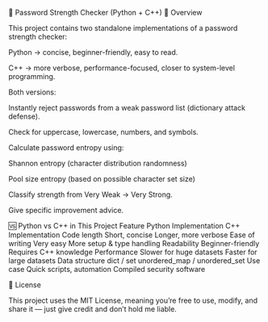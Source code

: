 🔐 Password Strength Checker (Python + C++)
📌 Overview

This project contains two standalone implementations of a password strength checker:

Python → concise, beginner-friendly, easy to read.

C++ → more verbose, performance-focused, closer to system-level programming.

Both versions:

Instantly reject passwords from a weak password list (dictionary attack defense).

Check for uppercase, lowercase, numbers, and symbols.

Calculate password entropy using:

Shannon entropy (character distribution randomness)

Pool size entropy (based on possible character set size)

Classify strength from Very Weak → Very Strong.

Give specific improvement advice.

🆚 Python vs C++ in This Project
Feature	Python Implementation	C++ Implementation
Code length	Short, concise	Longer, more verbose
Ease of writing	Very easy	More setup & type handling
Readability	Beginner-friendly	Requires C++ knowledge
Performance	Slower for huge datasets	Faster for large datasets
Data structure	dict / set	unordered_map / unordered_set
Use case	Quick scripts, automation	Compiled security software

📜 License

This project uses the MIT License, meaning you’re free to use, modify, and share it — just give credit and don’t hold me liable.
